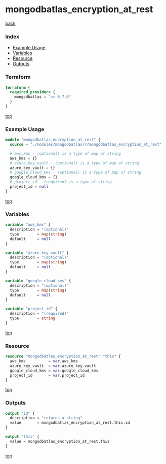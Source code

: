 # mongodbatlas_encryption_at_rest

[back](../mongodbatlas.md)

### Index

- [Example Usage](#example-usage)
- [Variables](#variables)
- [Resource](#resource)
- [Outputs](#outputs)

### Terraform

```terraform
terraform {
  required_providers {
    mongodbatlas = ">= 0.7.0"
  }
}
```

[top](#index)

### Example Usage

```terraform
module "mongodbatlas_encryption_at_rest" {
  source = "./modules/mongodbatlas/r/mongodbatlas_encryption_at_rest"

  # aws_kms - (optional) is a type of map of string
  aws_kms = {}
  # azure_key_vault - (optional) is a type of map of string
  azure_key_vault = {}
  # google_cloud_kms - (optional) is a type of map of string
  google_cloud_kms = {}
  # project_id - (required) is a type of string
  project_id = null
}
```

[top](#index)

### Variables

```terraform
variable "aws_kms" {
  description = "(optional)"
  type        = map(string)
  default     = null
}

variable "azure_key_vault" {
  description = "(optional)"
  type        = map(string)
  default     = null
}

variable "google_cloud_kms" {
  description = "(optional)"
  type        = map(string)
  default     = null
}

variable "project_id" {
  description = "(required)"
  type        = string
}
```

[top](#index)

### Resource

```terraform
resource "mongodbatlas_encryption_at_rest" "this" {
  aws_kms          = var.aws_kms
  azure_key_vault  = var.azure_key_vault
  google_cloud_kms = var.google_cloud_kms
  project_id       = var.project_id
}
```

[top](#index)

### Outputs

```terraform
output "id" {
  description = "returns a string"
  value       = mongodbatlas_encryption_at_rest.this.id
}

output "this" {
  value = mongodbatlas_encryption_at_rest.this
}
```

[top](#index)
